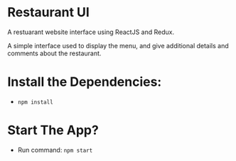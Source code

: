 # Restaurant UI
A restuarant website interface using ReactJS and Redux.

A simple interface used to display the menu, and give additional details and comments about the restaurant.

# Install the Dependencies:
 - `npm install`
 
# Start The App?
 - Run command: `npm start`



